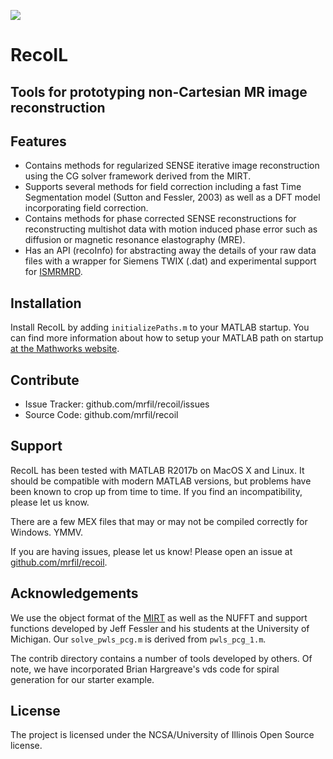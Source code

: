 ![](https://github.com/acerjanic/RecoIL/blob/master/Logo.png)

RecoIL 
========

Tools for prototyping non-Cartesian MR image reconstruction
-----------------------------------------------------------
    

Features
--------

- Contains methods for regularized SENSE iterative image reconstruction using the CG solver framework derived from the MIRT.
- Supports several methods for field correction including a fast Time Segmentation model (Sutton and Fessler, 2003) as well as a DFT model incorporating field correction.
- Contains methods for phase corrected SENSE reconstructions for reconstructing multishot data with motion induced phase error such as diffusion or magnetic resonance elastography (MRE).
- Has an API (recoInfo) for abstracting away the details of your raw data files with a wrapper for Siemens TWIX (.dat) and experimental support for [ISMRMRD](https://github.com/ismrmrd/ismrmrd).


Installation
------------

Install RecoIL by adding ```initializePaths.m``` to your MATLAB startup. You can find more information about how to setup your MATLAB path on startup [at the Mathworks website](https://www.mathworks.com/help/matlab/ref/startup.html).


Contribute
----------

- Issue Tracker: github.com/mrfil/recoil/issues
- Source Code: github.com/mrfil/recoil


Support
-------

RecoIL has been tested with MATLAB R2017b on MacOS X and Linux. It should be compatible with modern MATLAB versions, but problems have been known to crop up from time to time. If you find an incompatibility, please let us know.

There are a few MEX files that may or may not be compiled correctly for Windows. YMMV.

If you are having issues, please let us know!
Please open an issue at [github.com/mrfil/recoil](https://wwww.github.com/mrfil/recoil).


Acknowledgements
----------------

We use the object format of the [MIRT](https://web.eecs.umich.edu/~fessler/code) as well as the NUFFT and support functions developed by Jeff Fessler and his students at the University of Michigan. Our ```solve_pwls_pcg.m``` is derived from ```pwls_pcg_1.m```. 

The contrib directory contains a number of tools developed by others. Of note, we have incorporated Brian Hargreave's vds code for spiral generation for our starter example.


License
-------

The project is licensed under the NCSA/University of Illinois Open Source license.
